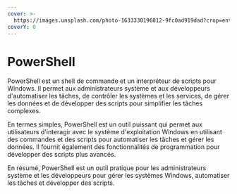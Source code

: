 ```yaml
---
cover: >-
  https://images.unsplash.com/photo-1633330196812-9fc0ad919dad?crop=entropy&cs=tinysrgb&fm=jpg&ixid=MnwxOTcwMjR8MHwxfHNlYXJjaHwzfHx3aW5kb3dzJTIwMTF8ZW58MHx8fHwxNjc1MDg3OTg0&ixlib=rb-4.0.3&q=80
coverY: 0
---
```


# PowerShell

PowerShell est un shell de commande et un interpréteur de scripts pour Windows. Il permet aux administrateurs système et aux développeurs d'automatiser les tâches, de contrôler les systèmes et les services, de gérer les données et de développer des scripts pour simplifier les tâches complexes.

En termes simples, PowerShell est un outil puissant qui permet aux utilisateurs d'interagir avec le système d'exploitation Windows en utilisant des commandes et des scripts pour automatiser les tâches et gérer les données. Il fournit également des fonctionnalités de programmation pour développer des scripts plus avancés.

En résumé, PowerShell est un outil pratique pour les administrateurs système et les développeurs pour gérer les systèmes Windows, automatiser les tâches et développer des scripts.
